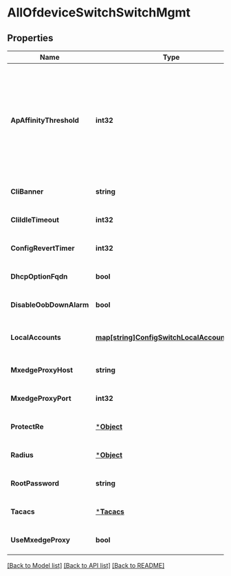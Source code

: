 # AllOfdeviceSwitchSwitchMgmt

## Properties
Name | Type | Description | Notes
------------ | ------------- | ------------- | -------------
**ApAffinityThreshold** | **int32** | ap_affinity_threshold ap_affinity_threshold can be added as a field under site/setting. By default this value is set to 12. If the field is set in both site/setting and org/setting, the value from site/setting will be used. | [optional] [default to 10]
**CliBanner** | **string** | Set Banners for switches. Allows markup formatting | [optional] [default to null]
**CliIdleTimeout** | **int32** | Sets timeout for switches | [optional] [default to null]
**ConfigRevertTimer** | **int32** | the rollback timer for commit confirmed | [optional] [default to 10]
**DhcpOptionFqdn** | **bool** | Enable to provide the FQDN with DHCP option 81 | [optional] [default to false]
**DisableOobDownAlarm** | **bool** |  | [optional] [default to null]
**LocalAccounts** | [**map[string]ConfigSwitchLocalAccountsUser**](config_switch_local_accounts_user.md) | Property key is the user name. For Local user authentication | [optional] [default to null]
**MxedgeProxyHost** | **string** |  | [optional] [default to null]
**MxedgeProxyPort** | **int32** |  | [optional] [default to 2222]
**ProtectRe** | [***Object**](.md) |  | [optional] [default to null]
**Radius** | [***Object**](.md) |  | [optional] [default to null]
**RootPassword** | **string** |  | [optional] [default to null]
**Tacacs** | [***Tacacs**](tacacs.md) |  | [optional] [default to null]
**UseMxedgeProxy** | **bool** | to use mxedge as proxy | [optional] [default to null]

[[Back to Model list]](../README.md#documentation-for-models) [[Back to API list]](../README.md#documentation-for-api-endpoints) [[Back to README]](../README.md)

